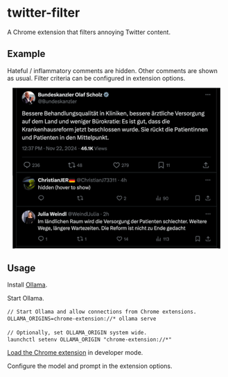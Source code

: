 # twitter-filter

A Chrome extension that filters annoying Twitter content.

## Example

Hateful / inflammatory comments are hidden.
Other comments are shown as usual.
Filter criteria can be configured in extension options.

<p style="text-align: center;"><img src="./images/example.png" alt="Mocked screenshot" width="480"></p>

## Usage

Install [Ollama](https://ollama.com).

Start Ollama.
```
// Start Ollama and allow connections from Chrome extensions.
OLLAMA_ORIGINS=chrome-extension://* ollama serve

// Optionally, set OLLAMA_ORIGIN system wide.
launchctl setenv OLLAMA_ORIGIN "chrome-extension://*"
```

[Load the Chrome extension](https://developer.chrome.com/docs/extensions/get-started/tutorial/hello-world#load-unpacked) in developer mode.

Configure the model and prompt in the extension options.
